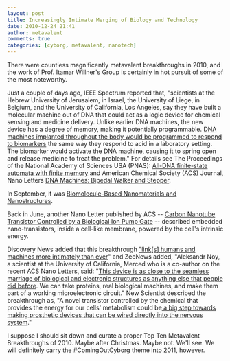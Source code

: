 ```yaml
---
layout: post
title: Increasingly Intimate Merging of Biology and Technology
date: 2010-12-24 21:41
author: metavalent
comments: true
categories: [cyborg, metavalent, nanotech]
---
```

There were countless magnificently metavalent breakthroughs in 2010, and the work of Prof. Itamar Willner's Group is certainly in hot pursuit of some of the most noteworthy.

Just a couple of days ago, IEEE Spectrum reported that, "scientists at the Hebrew University of Jerusalem, in Israel, the University of Liege, in Belgium, and the University of California, Los Angeles, say they have built a molecular machine out of DNA that could act as a logic device for chemical sensing and medicine delivery. Unlike earlier DNA machines, the new device has a degree of memory, making it potentially programmable. <a href="http://spectrum.ieee.org/robotics/medical-robots/dna-robot-could-deliver-cancer-drugs">DNA machines implanted throughout the body would be programmed to respond to biomarkers</a> the same way they respond to acid in a laboratory setting. The biomarker would activate the DNA machine, causing it to spring open and release medicine to treat the problem." For details see The Proceedings of the National Academy of Sciences USA (PNAS): <a href="http://www.pnas.org/content/107/51/21996.abstract?sid=fb0e84d1-2eac-4a42-9cd3-a5f441e8448f">All-DNA finite-state automata with finite memory</a> and American Chemical Society (ACS) Journal, Nano Letters <a href="http://pubs.acs.org/doi/abs/10.1021/nl104088s">DNA Machines: Bipedal Walker and Stepper</a>.

In September, it was <a href="http://pubs.acs.org/doi/abs/10.1021/nl102083j">Biomolecule-Based Nanomaterials and Nanostructures</a>.

Back in June, another Nano Letter published by ACS -- <a href="http://pubs.acs.org/doi/abs/10.1021/nl100499x">Carbon Nanotube Transistor Controlled by a Biological Ion Pump Gate</a> -- described embedded nano-transistors, inside a cell-like membrane, powered by the cell's intrinsic energy. 

Discovery News added that this breakthrough <a href="http://news.discovery.com/tech/transistor-cell-membrane-machine.html">"link[s]  humans and machines more intimately than ever</a>" and ZeeNews added, "Aleksandr Noy, a scientist at the University of California, Merced who is a co-author on the recent ACS Nano Letters, said: "<a href="http://www.zeenews.com/news631187.html">This device is as close to the seamless marriage of biological and electronic structures as anything else that people did before</a>. We can take proteins, real biological machines, and make them part of a working microelectronic circuit." New Scientist described the breakthrough as, "A novel transistor controlled by the chemical that provides the energy for our cells' metabolism could be<a href="http://www.newscientist.com/article/dn18891-nanotube-transistor-will-help-us-bond-with-machines.html"> a big step towards making prosthetic devices that can be wired directly into the nervous system</a>."

I suppose I should sit down and curate a proper Top Ten Metavalent Breakthroughs of 2010. Maybe after Christmas. Maybe not. We'll see. We will definitely carry the #ComingOutCyborg theme into 2011, however.
